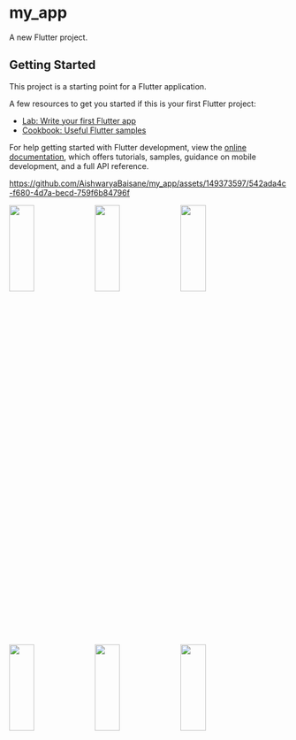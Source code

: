 # my_app

A new Flutter project.

## Getting Started

This project is a starting point for a Flutter application.

A few resources to get you started if this is your first Flutter project:

- [Lab: Write your first Flutter app](https://docs.flutter.dev/get-started/codelab)
- [Cookbook: Useful Flutter samples](https://docs.flutter.dev/cookbook)

For help getting started with Flutter development, view the
[online documentation](https://docs.flutter.dev/), which offers tutorials,
samples, guidance on mobile development, and a full API reference.

https://github.com/AishwaryaBaisane/my_app/assets/149373597/542ada4c-f680-4d7a-becd-759f6b84796f

<p>
  <img src = "https://github.com/AishwaryaBaisane/my_app/assets/149373597/d25f9904-da7f-481f-9be8-3981174ebfcd" width = 30% height = 20%>
  <img src = "https://github.com/AishwaryaBaisane/my_app/assets/149373597/3b28fba6-57c7-441e-a96c-7601948ec8b3" width = 30% height = 20%>
   <img src = "https://github.com/AishwaryaBaisane/my_app/assets/149373597/39f187eb-6f83-4304-8940-75e25b534f3b" width = 30% height = 20%>

</p>


<p>
  <img src = "https://github.com/AishwaryaBaisane/my_app/assets/149373597/da3a4fb8-0efe-406b-8fcd-57ce8ff9ce8b" width = 30% height = 20%>
 <img src = "https://github.com/AishwaryaBaisane/my_app/assets/149373597/cf61c9a2-a5ec-4068-a66e-53ae1b48b6ce" width = 30% height = 20%>
  <img src = "https://github.com/AishwaryaBaisane/my_app/assets/149373597/711da871-3e8c-4aee-8a83-bfd2432b76c6" width = 30% height = 20%>


  
</p>





